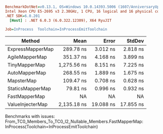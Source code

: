 ``` ini

BenchmarkDotNet=v0.13.1, OS=Windows 10.0.14393.5006 (1607/AnniversaryUpdate/Redstone1)
Intel Xeon CPU E5-2695 v3 2.30GHz, 1 CPU, 16 logical and 16 physical cores
.NET SDK=6.0.201
  [Host] : .NET 6.0.3 (6.0.322.12309), X64 RyuJIT

Job=InProcess  Toolchain=InProcessEmitToolchain  

```
|           Method |        Mean |     Error |    StdDev |
|----------------- |------------:|----------:|----------:|
| ExpressMapperMap |   289.78 ns |  3.012 ns |  2.818 ns |
|   AgileMapperMap |   351.37 ns |  4.168 ns |  3.899 ns |
|    TinyMapperMap | 1,275.56 ns |  8.151 ns |  7.225 ns |
|    AutoMapperMap |   268.55 ns |  1.889 ns |  1.675 ns |
|       MapsterMap |   109.47 ns |  0.708 ns |  0.628 ns |
| StaticsMapperMap |    79.81 ns |  0.996 ns |  0.932 ns |
|    FastMapperMap |          NA |        NA |        NA |
| ValueInjecterMap | 2,135.18 ns | 19.088 ns | 17.855 ns |

Benchmarks with issues:
  From_TC0_Members_To_TC0_I2_Nullable_Members.FastMapperMap: InProcess(Toolchain=InProcessEmitToolchain)
